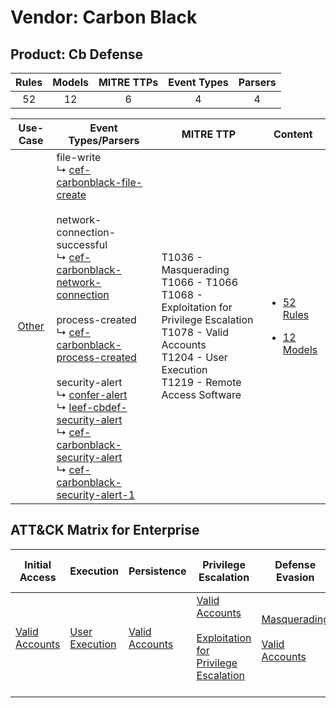 Vendor: Carbon Black
====================
Product: Cb Defense
-------------------
| Rules | Models | MITRE TTPs | Event Types | Parsers |
|:-----:|:------:|:----------:|:-----------:|:-------:|
|  52   |   12   |     6      |      4      |    4    |

|                Use-Case                | Event Types/Parsers                                                                                                                                                                                                                                                                                                                                                                                                                                                                                                                                                                                                                                                                                                                                            | MITRE TTP                                                                                                                                                                        | Content                                                                                                    |
|:--------------------------------------:| -------------------------------------------------------------------------------------------------------------------------------------------------------------------------------------------------------------------------------------------------------------------------------------------------------------------------------------------------------------------------------------------------------------------------------------------------------------------------------------------------------------------------------------------------------------------------------------------------------------------------------------------------------------------------------------------------------------------------------------------------------------- | -------------------------------------------------------------------------------------------------------------------------------------------------------------------------------- | ---------------------------------------------------------------------------------------------------------- |
| [Other](../../../UseCases/uc_other.md) |  file-write<br> ↳ [cef-carbonblack-file-create](Parsers/parserContent_cef-carbonblack-file-create.md)<br><br> network-connection-successful<br> ↳ [cef-carbonblack-network-connection](Parsers/parserContent_cef-carbonblack-network-connection.md)<br><br> process-created<br> ↳ [cef-carbonblack-process-created](Parsers/parserContent_cef-carbonblack-process-created.md)<br><br> security-alert<br> ↳ [confer-alert](Parsers/parserContent_confer-alert.md)<br> ↳ [leef-cbdef-security-alert](Parsers/parserContent_leef-cbdef-security-alert.md)<br> ↳ [cef-carbonblack-security-alert](Parsers/parserContent_cef-carbonblack-security-alert.md)<br> ↳ [cef-carbonblack-security-alert-1](Parsers/parserContent_cef-carbonblack-security-alert-1.md)<br> | T1036 - Masquerading<br>T1066 - T1066<br>T1068 - Exploitation for Privilege Escalation<br>T1078 - Valid Accounts<br>T1204 - User Execution<br>T1219 - Remote Access Software<br> | [<ul><li>52 Rules</li></ul><ul><li>12 Models</li></ul>](Rules_Models/r_m_carbon_black_cb_defense_Other.md) |

ATT&CK Matrix for Enterprise
----------------------------
| Initial Access                                                      | Execution                                                           | Persistence                                                         | Privilege Escalation                                                                                                                                          | Defense Evasion                                                                                                                      | Credential Access | Discovery | Lateral Movement | Collection | Command and Control                                                         | Exfiltration | Impact |
| ------------------------------------------------------------------- | ------------------------------------------------------------------- | ------------------------------------------------------------------- | ------------------------------------------------------------------------------------------------------------------------------------------------------------- | ------------------------------------------------------------------------------------------------------------------------------------ | ----------------- | --------- | ---------------- | ---------- | --------------------------------------------------------------------------- | ------------ | ------ |
| [Valid Accounts](https://attack.mitre.org/techniques/T1078)<br><br> | [User Execution](https://attack.mitre.org/techniques/T1204)<br><br> | [Valid Accounts](https://attack.mitre.org/techniques/T1078)<br><br> | [Valid Accounts](https://attack.mitre.org/techniques/T1078)<br><br>[Exploitation for Privilege Escalation](https://attack.mitre.org/techniques/T1068)<br><br> | [Masquerading](https://attack.mitre.org/techniques/T1036)<br><br>[Valid Accounts](https://attack.mitre.org/techniques/T1078)<br><br> |                   |           |                  |            | [Remote Access Software](https://attack.mitre.org/techniques/T1219)<br><br> |              |        |